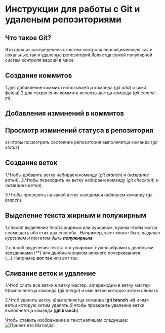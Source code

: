 # Инструкции для работы с Git и удаленым репозиториями

## Что такое Git?

Это одна из распределеных систем контроля версий,имеющея как и локальные,так и удаленые репозиторий.Являетца самой популярной систем контроля версий в мире




## Создание коммитов

1.для добавление коммита иползываетца команда (*git add*) и (имя файла)
2.для сохронения коммита исползываетца команда (*git commit -m*).

## Добавления изминений в коммитов

## Просмотр изминений статуса в репозитория

а).чтобы посмотреть состояние репозитория выполняетца команда (*git status*).

## Создание веток

1.Чтобы добавить ветку набираем команду (*git branch*) и (*название ветки*). 
2.Чтобы переходить на ветку набираем команду (*git checkout*) и (*название ветки*).

3.Чтобы проверить на какой ветке находимся набираем команду (*git branch*).
## Выделение текста жирным и полужирным

1.способ выделения текста жирным или курсивом, нужны чтобы могли совмещать оба етих два способа . Например,_текст может быть выделен курсивом и при етом быть **полужирным**_.

2.способ выделения текста полужирным, нужно абрамить двойными звездочками (**) или двойным знаком нижнего почеркиваниея (__).Например **вот так** или _вот так_.
## Сливание веток и удаление

1.Чтоб слить все ветки в ветку мастер.
а)переходим в ветку мастер
б)выполняетца команда (*git merge*) и имя ветки которую хотим сливать

2.Чтоб удалить ветку.
а)выполняетца команда (**git branch -d**) и имя ветки которую хотим удалять
б)чтобы проверить удаление ветки выполняетца команда (**git branch**).

Чтобы ставить изображение в текст,напишем следуещее:
![Привет ето Матилда!](Matilda.jpg)

